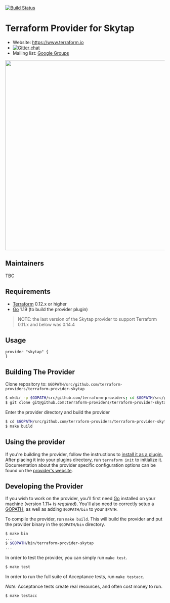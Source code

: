 [![Build Status](https://travis-ci.org/terraform-providers/terraform-provider-skytap.svg?branch=master)](https://travis-ci.org/terraform-providers/terraform-provider-skytap)

Terraform Provider for Skytap
=============================

- Website: https://www.terraform.io
- [![Gitter chat](https://badges.gitter.im/hashicorp-terraform/Lobby.png)](https://gitter.im/hashicorp-terraform/Lobby)
- Mailing list: [Google Groups](http://groups.google.com/group/terraform-tool)

<img src="https://cdn.rawgit.com/hashicorp/terraform-website/master/content/source/assets/images/logo-hashicorp.svg" width="600px">

Maintainers
-----------

TBC

Requirements
------------

-	[Terraform](https://www.terraform.io/downloads.html) 0.12.x or higher
-	[Go](https://golang.org/doc/install) 1.19 (to build the provider plugin)

> NOTE: the last version of the Skytap provider to support Terraform 0.11.x and below was 0.14.4

Usage
---------------------
```
provider "skytap" {
}
```

Building The Provider
---------------------

Clone repository to: `$GOPATH/src/github.com/terraform-providers/terraform-provider-skytap`

```sh
$ mkdir -p $GOPATH/src/github.com/terraform-providers; cd $GOPATH/src/github.com/terraform-providers
$ git clone git@github.com:terraform-providers/terraform-provider-skytap
```

Enter the provider directory and build the provider

```sh
$ cd $GOPATH/src/github.com/terraform-providers/terraform-provider-skytap
$ make build
```

Using the provider
----------------------
If you're building the provider, follow the instructions to [install it as a plugin.](https://www.terraform.io/docs/plugins/basics.html#installing-a-plugin)
After placing it into your plugins directory,  run `terraform init` to initialize it.
Documentation about the provider specific configuration options can be found on the [provider's website](https://www.terraform.io/docs/providers/skytap/index.html).

Developing the Provider
---------------------------

If you wish to work on the provider, you'll first need [Go](http://www.golang.org) installed on your machine (version 1.11+ is *required*). You'll also need to correctly setup a [GOPATH](http://golang.org/doc/code.html#GOPATH), as well as adding `$GOPATH/bin` to your `$PATH`.

To compile the provider, run `make build`. This will build the provider and put the provider binary in the `$GOPATH/bin` directory.

```sh
$ make bin
...
$ $GOPATH/bin/terraform-provider-skytap
...
```

In order to test the provider, you can simply run `make test`.

```sh
$ make test
```

In order to run the full suite of Acceptance tests, run `make testacc`.

*Note:* Acceptance tests create real resources, and often cost money to run.

```sh
$ make testacc
```

